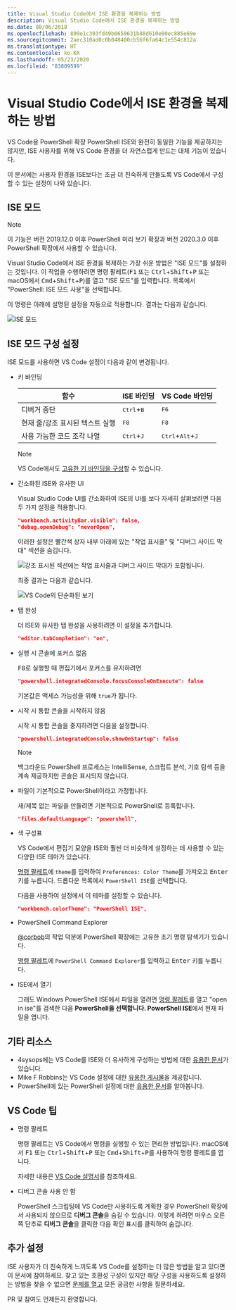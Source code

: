 ```yaml
---
title: Visual Studio Code에서 ISE 환경을 복제하는 방법
description: Visual Studio Code에서 ISE 환경을 복제하는 방법
ms.date: 08/06/2018
ms.openlocfilehash: 899e1c393fd49b0659631b88d610e80ec885e69e
ms.sourcegitcommit: 2aec310ad0c0b048400cb56f6fa64c1e554c812a
ms.translationtype: HT
ms.contentlocale: ko-KR
ms.lasthandoff: 05/23/2020
ms.locfileid: "83809599"
---
```

# <a name="how-to-replicate-the-ise-experience-in-visual-studio-code"></a>Visual Studio Code에서 ISE 환경을 복제하는 방법

VS Code용 PowerShell 확장 PowerShell ISE와 완전히 동일한 기능을 제공하지는 않지만, ISE 사용자를 위해 VS Code 환경을 더 자연스럽게 만드는 대체 기능이 있습니다.

이 문서에는 사용자 환경을 ISE보다는 조금 더 친숙하게 만들도록 VS Code에서 구성할 수 있는 설정이 나와 있습니다.

## <a name="ise-mode"></a>ISE 모드

> [!NOTE]
> 이 기능은 버전 2019.12.0 이후 PowerShell 미리 보기 확장과 버전 2020.3.0 이후 PowerShell 확장에서 사용할 수 있습니다.

Visual Studio Code에서 ISE 환경을 복제하는 가장 쉬운 방법은 "ISE 모드"를 설정하는 것입니다.
이 작업을 수행하려면 명령 팔레트(<kbd>F1</kbd> 또는 <kbd>Ctrl</kbd>+<kbd>Shift</kbd>+<kbd>P</kbd> 또는 macOS에서 <kbd>Cmd</kbd>+<kbd>Shift</kbd>+<kbd>P</kbd>)를 열고 "ISE 모드"를 입력합니다. 목록에서 "PowerShell: ISE 모드 사용"을 선택합니다.

이 명령은 아래에 설명된 설정을 자동으로 적용합니다. 결과는 다음과 같습니다.

![ISE 모드](media/How-To-Replicate-the-ISE-Experience-In-VSCode/3-ise-mode.png)

## <a name="ise-mode-configuration-settings"></a>ISE 모드 구성 설정

ISE 모드를 사용하면 VS Code 설정이 다음과 같이 변경됩니다.

- 키 바인딩

  |               함수                |         ISE 바인딩          |              VS Code 바인딩                |
  | ------------------------------------- | ---------------------------- | ------------------------------------------- |
  | 디버거 중단          | <kbd>Ctrl</kbd>+<kbd>B</kbd> | <kbd>F6</kbd>                               |
  | 현재 줄/강조 표시된 텍스트 실행 | <kbd>F8</kbd>                | <kbd>F8</kbd>                               |
  | 사용 가능한 코드 조각 나열               | <kbd>Ctrl</kbd>+<kbd>J</kbd> | <kbd>Ctrl</kbd>+<kbd>Alt</kbd>+<kbd>J</kbd> |

  > [!NOTE]
  > VS Code에서도 [고유한 키 바인딩을 구성](https://code.visualstudio.com/docs/getstarted/keybindings#_custom-keybindings-for-refactorings)할 수 있습니다.

- 간소화된 ISE와 유사한 UI

  Visual Studio Code UI를 간소화하여 ISE의 UI를 보다 자세히 살펴보려면 다음 두 가지 설정을 적용합니다.

  ```json
  "workbench.activityBar.visible": false,
  "debug.openDebug": "neverOpen",
  ```

  이러한 설정은 빨간색 상자 내부 아래에 있는 "작업 표시줄" 및 "디버그 사이드 막대" 섹션을 숨깁니다.

  ![강조 표시된 섹션에는 작업 표시줄과 디버그 사이드 막대가 포함됩니다.](media/How-To-Replicate-the-ISE-Experience-In-VSCode/1-highlighted-sidebar.png)

  최종 결과는 다음과 같습니다.

  ![VS Code의 단순화된 보기](media/How-To-Replicate-the-ISE-Experience-In-VSCode/2-simplified-ui.png)

- 탭 완성

  더 ISE와 유사한 탭 완성을 사용하려면 이 설정을 추가합니다.

  ```json
  "editor.tabCompletion": "on",
  ```

- 실행 시 콘솔에 포커스 없음

  <kbd>F8</kbd>로 실행할 때 편집기에서 포커스를 유지하려면

  ```json
  "powershell.integratedConsole.focusConsoleOnExecute": false
  ```

  기본값은 액세스 가능성을 위해 `true`가 됩니다.

- 시작 시 통합 콘솔을 시작하지 않음

  시작 시 통합 콘솔을 중지하려면 다음을 설정합니다.

  ```json
  "powershell.integratedConsole.showOnStartup": false
  ```

  > [!NOTE]
  > 백그라운드 PowerShell 프로세스는 IntelliSense, 스크립트 분석, 기호 탐색 등을 계속 제공하지만 콘솔은 표시되지 않습니다.

- 파일이 기본적으로 PowerShell이라고 가정합니다.

  새/제목 없는 파일을 만들려면 기본적으로 PowerShell로 등록합니다.

  ```json
  "files.defaultLanguage": "powershell",
  ```

- 색 구성표

  VS Code에서 편집기 모양을 ISE와 훨씬 더 비슷하게 설정하는 데 사용할 수 있는 다양한 ISE 테마가 있습니다.

  [명령 팔레트][]에 `theme`를 입력하여 `Preferences: Color Theme`를 가져오고 <kbd>Enter</kbd> 키를 누릅니다. 드롭다운 목록에서 `PowerShell ISE`를 선택합니다.

  다음을 사용하여 설정에서 이 테마를 설정할 수 있습니다.

  ```json
  "workbench.colorTheme": "PowerShell ISE",
  ```

- PowerShell Command Explorer

  [@corbob](https://github.com/corbob)의 작업 덕분에 PowerShell 확장에는 고유한 초기 명령 탐색기가 있습니다.

  [명령 팔레트][]에 `PowerShell Command Explorer`를 입력하고 <kbd>Enter</kbd> 키를 누릅니다.

- ISE에서 열기

  그래도 Windows PowerShell ISE에서 파일을 열려면 [명령 팔레트][]를 열고 "open in ise"를 검색한 다음 **PowerShell을 선택합니다. PowerShell ISE**에서 현재 파일을 엽니다.

## <a name="other-resources"></a>기타 리소스

- 4sysops에는 VS Code를 ISE와 더 유사하게 구성하는 방법에 대한 [유용한 문서][4sysops]가 있습니다.
- Mike F Robbins는 VS Code 설정에 대한 [유용한 게시물][mikefrobbins]을 제공합니다.
- PowerShell에 있는 PowerShell 설정에 대한 [유용한 문서][learnpwsh]를 알아봅니다.

## <a name="vs-code-tips"></a>VS Code 팁

- 명령 팔레트

  명령 팔레트는 VS Code에서 명령을 실행할 수 있는 편리한 방법입니다. macOS에서 <kbd>F1</kbd> 또는 <kbd>Ctrl</kbd>+<kbd>Shift</kbd>+<kbd>P</kbd> 또는 <kbd>Cmd</kbd>+<kbd>Shift</kbd>+<kbd>P</kbd>를 사용하여 명령 팔레트를 엽니다.

  자세한 내용은 [VS Code 설명서][vsc-docs]를 참조하세요.

- 디버그 콘솔 사용 안 함

  PowerShell 스크립팅에 VS Code만 사용하도록 계획한 경우 PowerShell 확장에서 사용되지 않으므로 **디버그 콘솔**을 숨길 수 있습니다. 이렇게 하려면 마우스 오른쪽 단추로 **디버그 콘솔**을 클릭한 다음 확인 표시를 클릭하여 숨깁니다.

## <a name="more-settings"></a>추가 설정

ISE 사용자가 더 친숙하게 느끼도록 VS Code를 설정하는 더 많은 방법을 알고 있다면 이 문서에 참여하세요. 찾고 있는 호환성 구성이 있지만 해당 구성을 사용하도록 설정하는 방법을 찾을 수 없으면 [문제를 열고][] 모든 궁금한 사항을 질문하세요.

PR 및 참여도 언제든지 환영합니다.

<!-- link references -->
[vsc-docs]: https://code.visualstudio.com/docs/getstarted/userinterface#_command-palette
[명령 팔레트]: #vs-code-tips
[문제를 열고]: https://github.com/PowerShell/VSCode-powershell/issues/new/choose

[4sysops]: https://4sysops.com/archives/make-visual-studio-code-look-and-behave-like-powershell-ise/
[mikefrobbins]: https://mikefrobbins.com/2017/08/24/how-to-install-visual-studio-code-and-configure-it-as-a-replacement-for-the-powershell-ise/
[learnpwsh]: https://www.learnpwsh.com/setup-vs-code-for-powershell/
